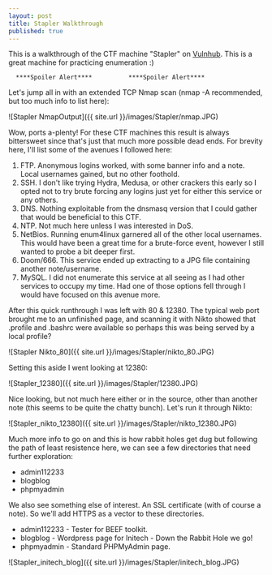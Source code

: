 ```yaml
---
layout: post
title: Stapler Walkthrough
published: true
---
```

This is a walkthrough of the CTF machine "Stapler" on [Vulnhub](https://www.vulnhub.com/entry/stapler-1,150/). This is a great machine for practicing enumeration :)


 
      ****Spoiler Alert****          ****Spoiler Alert****



Let's jump all in with an extended TCP Nmap scan (nmap -A recommended, but too much info to list here):

![Stapler NmapOutput]({{ site.url }}/images/Stapler/nmap.JPG)

Wow, ports a-plenty! For these CTF machines this result is always bittersweet since that's just that much more possible dead ends. For brevity here, I'll list some of the avenues I followed here:
	
1. FTP. Anonymous logins worked, with some banner info and a note. Local usernames gained, but no other foothold.
2. SSH. I don't like trying Hydra, Medusa, or other crackers this early so I opted not to try brute forcing any logins just yet for either this service or any others.
3. DNS. Nothing exploitable from the dnsmasq version that I could gather that would be beneficial to this CTF.
4. NTP. Not much here unless I was interested in DoS.
5. NetBios. Running enum4linux garnered all of the other local usernames. This would have been a great time for a brute-force event, however I still wanted to probe a bit deeper first.
6. Doom/666. This service ended up extracting to a JPG file containing another note/username.
7. MySQL. I did not enumerate this service at all seeing as I had other services to occupy my time. Had one of those options fell through I would have focused on this avenue more.

After this quick runthrough I was left with 80 & 12380. The typical web port brought me to an unfinished page, and scanning it with Nikto showed that .profile and .bashrc were available so perhaps this was being served by a local profile?

![Stapler Nikto_80]({{ site.url }}/images/Stapler/nikto_80.JPG)

Setting this aside I went looking at 12380:

![Stapler_12380]({{ site.url }}/images/Stapler/12380.JPG)

Nice looking, but not much here either or in the source, other than another note (this seems to be quite the chatty bunch). Let's run it through Nikto:

![Stapler_nikto_12380]({{ site.url }}/images/Stapler/nikto_12380.JPG)

Much more info to go on and this is how rabbit holes get dug but following the path of least resistence here, we can see a few directories that need further exploration:
- admin112233
- blogblog
- phpmyadmin

We also see something else of interest. An SSL certificate (with of course a note). So we'll add HTTPS as a vector to these directories.
- admin112233 - Tester for BEEF toolkit.
- blogblog - Wordpress page for Initech - Down the Rabbit Hole we go!
- phpmyadmin - Standard PHPMyAdmin page.

![Stapler_initech_blog]({{ site.url }}/images/Stapler/initech_blog.JPG)




